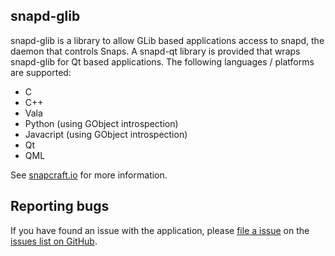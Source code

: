 ## snapd-glib

snapd-glib is a library to allow GLib based applications access to snapd, the daemon that controls Snaps.
A snapd-qt library is provided that wraps snapd-glib for Qt based applications.
The following languages / platforms are supported:
  * C
  * C++
  * Vala
  * Python (using GObject introspection)
  * Javacript (using GObject introspection)
  * Qt
  * QML

See [snapcraft.io](https://snapcraft.io) for more information.

## Reporting bugs

If you have found an issue with the application, please [file a issue](https://github.com/snapcore/snapd-glib/issues/new) on the [issues list on GitHub](https://github.com/snapcore/snapd-glib/issues).
